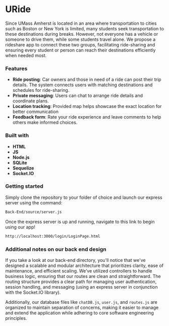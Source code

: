 # URide

Since UMass Amherst is located in an area where transportation to cities such as Boston or New York is limited, many students seek transportation to these destinations during breaks. However, not everyone has a vehicle or someone to drive them, while some students travel alone. We propose a rideshare app to connect these two groups, facilitating ride-sharing and ensuring every student or person can reach their destinations efficiently when needed most.


### Features

- **Ride posting**: Car owners and those in need of a ride can post their trip details. The system connects users with matching destinations and schedules for ride-sharing.
- **Private messaging**: Users can chat to arrange ride details and coordinate plans.
- **Location tracking**: Provided map helps showcase the exact location for better communication
- **Feedback form**: Rate your ride experience and leave comments to help others make informed choices.


### Built with
- **HTML**
- **JS**
- **Node.js**
- **SQLite**
- **Sequelize**
- **Socket.IO**

### Getting started
Simply clone the repository to your folder of choice and launch our express server using the command:

  ```sh
  Back-End/source/server.js
  ```
Once the express server is up and running, navigate to this link to begin using our app!
  ```sh
  http://localhost:3000/login/LoginPage.html
  ```

### Additional notes on our back end design

If you take a look at our back-end directory, you'll notice that we've designed a scalable and modular architecture that prioritizes clarity, ease of maintenance, and efficient scaling. We’ve utilized controllers to handle business logic, ensuring that our routes are clean and straightforward. The routing structure provides a clear path for managing user authentication, session handling, and messaging (using an express server in conjunction with the Socket.IO library).

Additionally, our database files like `chatDB.js`, `user.js`, and `routes.js` are organized to maintain separation of concerns, making it easier to manage and extend the application while adhering to core software engineering principles.
